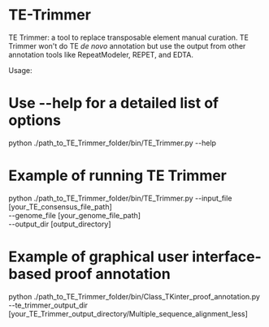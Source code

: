 # TE-Trimmer
TE Trimmer: a tool to replace transposable element manual curation. TE Trimmer won't do TE _de novo_ annotation but use the output from other annotation tools like RepeatModeler, REPET, and EDTA.

Usage:

# Use --help for a detailed list of options
python ./path_to_TE_Trimmer_folder/bin/TE_Trimmer.py --help 

# Example of running TE Trimmer
python ./path_to_TE_Trimmer_folder/bin/TE_Trimmer.py --input_file [your_TE_consensus_file_path] \
                                               --genome_file [your_genome_file_path] \
                                               --output_dir [output_directory]
                                               
# Example of graphical user interface-based proof annotation
python ./path_to_TE_Trimmer_folder/bin/Class_TKinter_proof_annotation.py --te_trimmer_output_dir [your_TE_Trimmer_output_directory/Multiple_sequence_alignment_less] 
